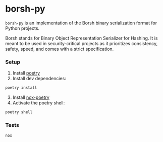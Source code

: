 # borsh-py

`borsh-py` is an implementation of the Borsh binary serialization format for Python projects.

Borsh stands for Binary Object Representation Serializer for Hashing. It is meant to be used in security-critical projects as it prioritizes consistency, safety, speed, and comes with a strict specification.


### Setup

1. Install [poetry](https://python-poetry.org/docs/#installation)
2. Install dev dependencies:
```sh
poetry install
```
3. Install [nox-poetry](https://github.com/cjolowicz/nox-poetry)
4. Activate the poetry shell:
```sh
poetry shell
```

### Tests
```sh
nox
```
